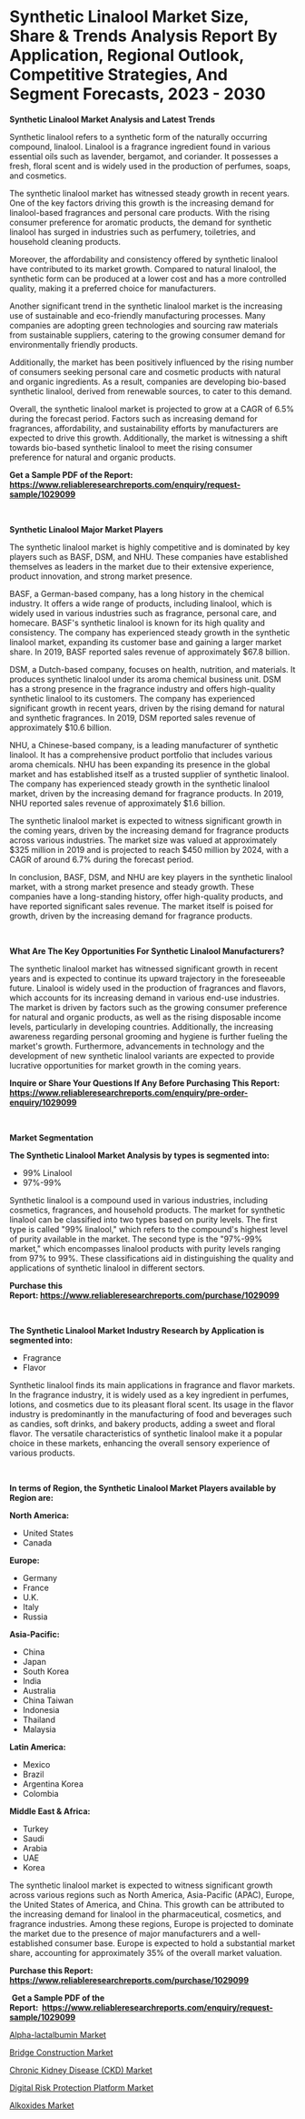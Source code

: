<p><h1>Synthetic Linalool Market Size, Share & Trends Analysis Report By Application, Regional Outlook, Competitive Strategies, And Segment Forecasts, 2023 - 2030</h1></p><p><strong>Synthetic Linalool Market Analysis and Latest Trends</strong></p>
<p><p>Synthetic linalool refers to a synthetic form of the naturally occurring compound, linalool. Linalool is a fragrance ingredient found in various essential oils such as lavender, bergamot, and coriander. It possesses a fresh, floral scent and is widely used in the production of perfumes, soaps, and cosmetics.</p><p>The synthetic linalool market has witnessed steady growth in recent years. One of the key factors driving this growth is the increasing demand for linalool-based fragrances and personal care products. With the rising consumer preference for aromatic products, the demand for synthetic linalool has surged in industries such as perfumery, toiletries, and household cleaning products.</p><p>Moreover, the affordability and consistency offered by synthetic linalool have contributed to its market growth. Compared to natural linalool, the synthetic form can be produced at a lower cost and has a more controlled quality, making it a preferred choice for manufacturers.</p><p>Another significant trend in the synthetic linalool market is the increasing use of sustainable and eco-friendly manufacturing processes. Many companies are adopting green technologies and sourcing raw materials from sustainable suppliers, catering to the growing consumer demand for environmentally friendly products.</p><p>Additionally, the market has been positively influenced by the rising number of consumers seeking personal care and cosmetic products with natural and organic ingredients. As a result, companies are developing bio-based synthetic linalool, derived from renewable sources, to cater to this demand.</p><p>Overall, the synthetic linalool market is projected to grow at a CAGR of 6.5% during the forecast period. Factors such as increasing demand for fragrances, affordability, and sustainability efforts by manufacturers are expected to drive this growth. Additionally, the market is witnessing a shift towards bio-based synthetic linalool to meet the rising consumer preference for natural and organic products.</p></p>
<p><strong>Get a Sample PDF of the Report:&nbsp; <a href="https://www.reliableresearchreports.com/enquiry/request-sample/1029099">https://www.reliableresearchreports.com/enquiry/request-sample/1029099</a></strong></p>
<p>&nbsp;</p>
<p><strong>Synthetic Linalool Major Market Players</strong></p>
<p><p>The synthetic linalool market is highly competitive and is dominated by key players such as BASF, DSM, and NHU. These companies have established themselves as leaders in the market due to their extensive experience, product innovation, and strong market presence.</p><p>BASF, a German-based company, has a long history in the chemical industry. It offers a wide range of products, including linalool, which is widely used in various industries such as fragrance, personal care, and homecare. BASF's synthetic linalool is known for its high quality and consistency. The company has experienced steady growth in the synthetic linalool market, expanding its customer base and gaining a larger market share. In 2019, BASF reported sales revenue of approximately $67.8 billion.</p><p>DSM, a Dutch-based company, focuses on health, nutrition, and materials. It produces synthetic linalool under its aroma chemical business unit. DSM has a strong presence in the fragrance industry and offers high-quality synthetic linalool to its customers. The company has experienced significant growth in recent years, driven by the rising demand for natural and synthetic fragrances. In 2019, DSM reported sales revenue of approximately $10.6 billion.</p><p>NHU, a Chinese-based company, is a leading manufacturer of synthetic linalool. It has a comprehensive product portfolio that includes various aroma chemicals. NHU has been expanding its presence in the global market and has established itself as a trusted supplier of synthetic linalool. The company has experienced steady growth in the synthetic linalool market, driven by the increasing demand for fragrance products. In 2019, NHU reported sales revenue of approximately $1.6 billion.</p><p>The synthetic linalool market is expected to witness significant growth in the coming years, driven by the increasing demand for fragrance products across various industries. The market size was valued at approximately $325 million in 2019 and is projected to reach $450 million by 2024, with a CAGR of around 6.7% during the forecast period.</p><p>In conclusion, BASF, DSM, and NHU are key players in the synthetic linalool market, with a strong market presence and steady growth. These companies have a long-standing history, offer high-quality products, and have reported significant sales revenue. The market itself is poised for growth, driven by the increasing demand for fragrance products.</p></p>
<p>&nbsp;</p>
<p><strong>What Are The Key Opportunities For Synthetic Linalool Manufacturers?</strong></p>
<p><p>The synthetic linalool market has witnessed significant growth in recent years and is expected to continue its upward trajectory in the foreseeable future. Linalool is widely used in the production of fragrances and flavors, which accounts for its increasing demand in various end-use industries. The market is driven by factors such as the growing consumer preference for natural and organic products, as well as the rising disposable income levels, particularly in developing countries. Additionally, the increasing awareness regarding personal grooming and hygiene is further fueling the market's growth. Furthermore, advancements in technology and the development of new synthetic linalool variants are expected to provide lucrative opportunities for market growth in the coming years.</p></p>
<p><strong>Inquire or Share Your Questions If Any Before Purchasing This Report: <a href="https://www.reliableresearchreports.com/enquiry/pre-order-enquiry/1029099">https://www.reliableresearchreports.com/enquiry/pre-order-enquiry/1029099</a></strong></p>
<p>&nbsp;</p>
<p><strong>Market Segmentation</strong></p>
<p><strong>The Synthetic Linalool Market Analysis by types is segmented into:</strong></p>
<p><ul><li>99% Linalool</li><li>97%-99%</li></ul></p>
<p><p>Synthetic linalool is a compound used in various industries, including cosmetics, fragrances, and household products. The market for synthetic linalool can be classified into two types based on purity levels. The first type is called "99% linalool," which refers to the compound's highest level of purity available in the market. The second type is the "97%-99% market," which encompasses linalool products with purity levels ranging from 97% to 99%. These classifications aid in distinguishing the quality and applications of synthetic linalool in different sectors.</p></p>
<p><strong>Purchase this Report:&nbsp;<a href="https://www.reliableresearchreports.com/purchase/1029099">https://www.reliableresearchreports.com/purchase/1029099</a></strong></p>
<p>&nbsp;</p>
<p><strong>The Synthetic Linalool Market Industry Research by Application is segmented into:</strong></p>
<p><ul><li>Fragrance</li><li>Flavor</li></ul></p>
<p><p>Synthetic linalool finds its main applications in fragrance and flavor markets. In the fragrance industry, it is widely used as a key ingredient in perfumes, lotions, and cosmetics due to its pleasant floral scent. Its usage in the flavor industry is predominantly in the manufacturing of food and beverages such as candies, soft drinks, and bakery products, adding a sweet and floral flavor. The versatile characteristics of synthetic linalool make it a popular choice in these markets, enhancing the overall sensory experience of various products.</p></p>
<p>&nbsp;</p>
<p><strong>In terms of Region, the Synthetic Linalool Market Players available by Region are:</strong></p>
<p>
    <p> <strong> North America: </strong>
        <ul>
            <li>United States</li>
            <li>Canada</li>
        </ul>
        </p> 
    <p> <strong> Europe: </strong>
        <ul>
            <li>Germany</li>
            <li>France</li>
            <li>U.K.</li>
            <li>Italy</li>
            <li>Russia</li>
        </ul>
        </p> 
    <p> <strong> Asia-Pacific: </strong>
        <ul>
            <li>China</li>
            <li>Japan</li>
            <li>South Korea</li>
            <li>India</li>
            <li>Australia</li>
            <li>China Taiwan</li>
            <li>Indonesia</li>
            <li>Thailand</li>
            <li>Malaysia</li>
        </ul>
        </p> 
    <p> <strong> Latin America: </strong>
        <ul>
            <li>Mexico</li>
            <li>Brazil</li>
            <li>Argentina Korea</li>
            <li>Colombia</li>
        </ul>
        </p> 
    <p> <strong> Middle East & Africa: </strong>
        <ul>
            <li>Turkey</li>
            <li>Saudi</li>
            <li>Arabia</li>
            <li>UAE</li>
            <li>Korea</li>
        </ul>
    </p>
    </p>
<p><p>The synthetic linalool market is expected to witness significant growth across various regions such as North America, Asia-Pacific (APAC), Europe, the United States of America, and China. This growth can be attributed to the increasing demand for linalool in the pharmaceutical, cosmetics, and fragrance industries. Among these regions, Europe is projected to dominate the market due to the presence of major manufacturers and a well-established consumer base. Europe is expected to hold a substantial market share, accounting for approximately 35% of the overall market valuation.</p></p>
<p><strong>Purchase this Report: <a href="https://www.reliableresearchreports.com/purchase/1029099">https://www.reliableresearchreports.com/purchase/1029099</a></strong></p>
<p>&nbsp;<strong>Get a Sample PDF of the Report:&nbsp;&nbsp;<a href="https://www.reliableresearchreports.com/enquiry/request-sample/1029099">https://www.reliableresearchreports.com/enquiry/request-sample/1029099</a></strong></p>
<p><strong></strong></p>
<p><p><a href="https://issuu.com/reportprime-2/docs/alpha-lactalbumin-market-size-2030.pptx?fr=xKAE9_zU1NQ">Alpha-lactalbumin Market</a></p><p><a href="https://www.reportprime.com/bridge-construction-r11346">Bridge Construction Market</a></p><p><a href="https://issuu.com/reportprime-2/docs/chronic-kidney-disease-ckd-market-size-2030.pptx?fr=xKAE9_zU1NQ">Chronic Kidney Disease (CKD) Market</a></p><p><a href="https://www.reportprime.com/digital-risk-protection-platform-r11344">Digital Risk Protection Platform Market</a></p><p><a href="https://www.linkedin.com/pulse/alkoxides-market-size-2023-2030-global-industrial-nf3ye/">Alkoxides Market</a></p></p>